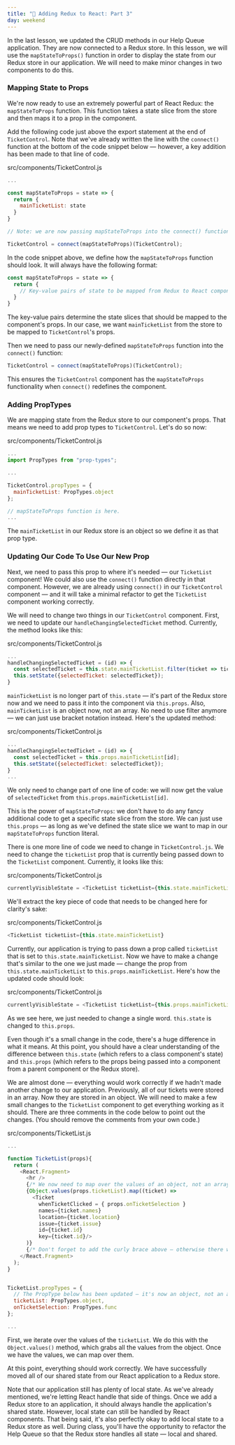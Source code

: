```yaml
---
title: "📓 Adding Redux to React: Part 3"
day: weekend
---
```


In the last lesson, we updated the CRUD methods in our Help Queue application. They are now connected to a Redux store. In this lesson, we will use the `mapStateToProps()` function in order to display the state from our Redux store in our application. We will need to make minor changes in two components to do this.

### Mapping State to Props

We're now ready to use an extremely powerful part of React Redux: the `mapStateToProps` function. This function takes a state slice from the store and then maps it to a prop in the component.

Add the following code just above the export statement at the end of `TicketControl`. Note that we've already written the line with the `connect()` function at the bottom of the code snippet below — however, a key addition has been made to that line of code. 

<div class="filename">src/components/TicketControl.js</div>

```js
...

const mapStateToProps = state => {
  return {
    mainTicketList: state
  }
}

// Note: we are now passing mapStateToProps into the connect() function.

TicketControl = connect(mapStateToProps)(TicketControl);
```

In the code snippet above, we define how the `mapStateToProps` function should look. It will always have the following format:

```js
const mapStateToProps = state => {
  return {
    // Key-value pairs of state to be mapped from Redux to React component go here.
  }
}
```

The key-value pairs determine the state slices that should be mapped to the component's props. In our case, we want `mainTicketList` from the store to be mapped to `TicketControl`'s props.

Then we need to pass our newly-defined `mapStateToProps` function into the `connect()` function:

```js
TicketControl = connect(mapStateToProps)(TicketControl);
```

This ensures the `TicketControl` component has the `mapStateToProps` functionality when `connect()` redefines the component.

### Adding PropTypes

We are mapping state from the Redux store to our component's props. That means we need to add prop types to `TicketControl`. Let's do so now:

<div class="filename">src/components/TicketControl.js</div>

```js
...
import PropTypes from "prop-types";

...

TicketControl.propTypes = {
  mainTicketList: PropTypes.object
};

// mapStateToProps function is here.
...
```

The `mainTicketList` in our Redux store is an object so we define it as that prop type.

### Updating Our Code To Use Our New Prop

Next, we need to pass this prop to where it's needed — our `TicketList` component! We could also use the `connect()` function directly in that component. However, we are already using `connect()` in our `TicketControl` component — and it will take a minimal refactor to get the `TicketList` component working correctly.

We will need to change two things in our `TicketControl` component. First, we need to update our `handleChangingSelectedTicket` method. Currently, the method looks like this:

<div class="filename">src/components/TicketControl.js</div>

```js
...
handleChangingSelectedTicket = (id) => {
  const selectedTicket = this.state.mainTicketList.filter(ticket => ticket.id === id)[0];
  this.setState({selectedTicket: selectedTicket});
}
```

`mainTicketList` is no longer part of `this.state` — it's part of the Redux store now and we need to pass it into the component via `this.props`. Also, `mainTicketList` is an object now, not an array. No need to use filter anymore — we can just use bracket notation instead. Here's the updated method:

<div class="filename">src/components/TicketControl.js</div>

```js
...
handleChangingSelectedTicket = (id) => {
  const selectedTicket = this.props.mainTicketList[id];
  this.setState({selectedTicket: selectedTicket});
}
...
```

We only need to change part of one line of code: we will now get the value of `selectedTicket` from `this.props.mainTicketList[id]`.

This is the power of `mapStateToProps`: we don't have to do any fancy additional code to get a specific state slice from the store. We can just use `this.props` — as long as we've defined the state slice we want to map in our `mapStateToProps` function literal.

There is one more line of code we need to change in `TicketControl.js`. We need to change the `ticketList` prop that is currently being passed down to the `TicketList` component. Currently, it looks like this:

<div class="filename">src/components/TicketControl.js</div>

```js
currentlyVisibleState = <TicketList ticketList={this.state.mainTicketList} onTicketSelection={this.handleChangingSelectedTicket} />;
```

We'll extract the key piece of code that needs to be changed here for clarity's sake:

<div class="filename">src/components/TicketControl.js</div>

```js
<TicketList ticketList={this.state.mainTicketList}
```

Currently, our application is trying to pass down a prop called `ticketList` that is set to `this.state.mainTicketList`. Now we have to make a change that's similar to the one we just made — change the prop from `this.state.mainTicketList` to `this.props.mainTicketList`. Here's how the updated code should look:

<div class="filename">src/components/TicketControl.js</div>

```js
currentlyVisibleState = <TicketList ticketList={this.props.mainTicketList} onTicketSelection={this.handleChangingSelectedTicket} />;
```

As we see here, we just needed to change a single word. `this.state` is changed to `this.props`.

Even though it's a small change in the code, there's a huge difference in what it means. At this point, you should have a clear understanding of the difference between `this.state` (which refers to a class component's state) and `this.props` (which refers to the props being passed into a component from a parent component or the Redux store).

We are almost done — everything would work correctly if we hadn't made another change to our application. Previously, all of our tickets were stored in an array. Now they are stored in an object. We will need to make a few small changes to the `TicketList` component to get everything working as it should. There are three comments in the code below to point out the changes. (You should remove the comments from your own code.)

<div class="filename">src/components/TicketList.js</div>

```js
...

function TicketList(props){
  return (
    <React.Fragment>
      <hr />
      {/* We now need to map over the values of an object, not an array. */}
      {Object.values(props.ticketList).map((ticket) =>
        <Ticket
          whenTicketClicked = { props.onTicketSelection }
          names={ticket.names}
          location={ticket.location}
          issue={ticket.issue}
          id={ticket.id}
          key={ticket.id}/>
      )}
      {/* Don't forget to add the curly brace above — otherwise there will be a syntax error. */}
    </React.Fragment>
  );
}


TicketList.propTypes = {
  // The PropType below has been updated — it's now an object, not an array.
  ticketList: PropTypes.object,
  onTicketSelection: PropTypes.func
};

...
```

First, we iterate over the values of the `ticketList`. We do this with the `Object.values()` method, which grabs all the values from the object. Once we have the values, we can map over them.

At this point, everything should work correctly. We have successfully moved all of our shared state from our React application to a Redux store.

Note that our application still has plenty of local state. As we've already mentioned, we're letting React handle that side of things. Once we add a Redux store to an application, it should always handle the application's shared state. However, local state can still be handled by React components. That being said, it's also perfectly okay to add local state to a Redux store as well. During class, you'll have the opportunity to refactor the Help Queue so that the Redux store handles all state — local and shared.
